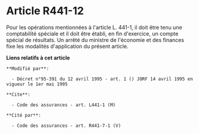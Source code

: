 # Article R441-12

Pour les opérations mentionnées à l'article L. 441-1, il doit être tenu une comptabilité spéciale et il doit être établi, en
fin d'exercice, un compte spécial de résultats. Un arrêté du ministre de l'économie et des finances fixe les modalités
d'application du présent article.

**Liens relatifs à cet article**

	**Modifié par**:

	  - Décret n°95-391 du 12 avril 1995 - art. 1 () JORF 14 avril 1995 en vigueur le 1er mai 1995

	**Cite**:

	  - Code des assurances - art. L441-1 (M)

	**Cité par**:

	  - Code des assurances - art. R441-7-1 (V)
